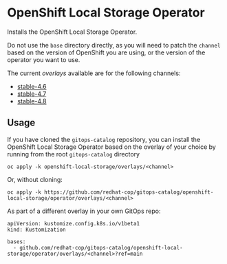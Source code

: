 # OpenShift Local Storage Operator

Installs the OpenShift Local Storage Operator.

Do not use the `base` directory directly, as you will need to patch the `channel` based on the version of OpenShift you are using, or the version of the operator you want to use.

The current *overlays* available are for the following channels:
* [stable-4.6](overlays/stable-4.6)
* [stable-4.7](overlays/stable-4.7)
* [stable-4.8](overlays/stable-4.8)

## Usage

If you have cloned the `gitops-catalog` repository, you can install the OpenShift Local Storage Operator based on the overlay of your choice by running from the root `gitops-catalog` directory

```
oc apply -k openshift-local-storage/overlays/<channel>
```

Or, without cloning:

```
oc apply -k https://github.com/redhat-cop/gitops-catalog/openshift-local-storage/operator/overlays/<channel>
```

As part of a different overlay in your own GitOps repo:

```
apiVersion: kustomize.config.k8s.io/v1beta1
kind: Kustomization

bases:
  - github.com/redhat-cop/gitops-catalog/openshift-local-storage/operator/overlays/<channel>?ref=main
```
